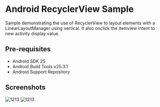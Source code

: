 Android RecyclerView Sample
===================================

Sample demonstrating the use of RecyclerView to layout elements with a LinearLayoutManager using vertical.
It also onclick the itemview intent to new activity display value.

Pre-requisites
--------------

- Android SDK 25
- Android Build Tools v25.3.1
- Android Support Repository

Screenshots
-------------
![1213](https://user-images.githubusercontent.com/13564867/32757215-55564ffc-c919-11e7-9320-db32e6502827.jpg)
![1213](https://user-images.githubusercontent.com/13564867/32757336-ffe8c8f0-c919-11e7-9ef4-f70de5822a06.jpg)
